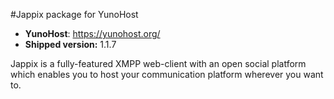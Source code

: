 #Jappix package for YunoHost

- **YunoHost**: https://yunohost.org/
- **Shipped version:** 1.1.7

Jappix is a fully-featured XMPP web-client with an open social platform which enables you to host your communication platform wherever you want to.
